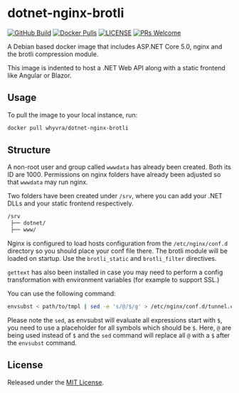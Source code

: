 # dotnet-nginx-brotli

[![GitHub Build](https://img.shields.io/github/workflow/status/whyvra/dotnet-nginx-brotli/Build%20Docker%20image?style=flat-square)](https://github.com/whyvra/dotnet-nginx-brotli/actions)
[![Docker Pulls](https://img.shields.io/docker/pulls/whyvra/dotnet-nginx-brotli?style=flat-square)](https://hub.docker.com/r/whyvra/dotnet-nginx-brotli)
[![LICENSE](https://img.shields.io/badge/license-MIT-blue?style=flat-square)](https://github.com/whyvra/tunnel/blob/master/LICENSE)
[![PRs Welcome](https://img.shields.io/badge/PRs-welcome-brightgreen.svg?style=flat-square)](http://makeapullrequest.com)

A Debian based docker image that includes ASP.NET Core 5.0, nginx and the brotli compression module.

This image is indented to host a .NET Web API along with a static frontend like Angular or Blazor.

## Usage

To pull the image to your local instance, run:

```bash
docker pull whyvra/dotnet-nginx-brotli
```

## Structure

A non-root user and group called `wwwdata` has already been created. Both its ID are 1000. Permissions on nginx folders have already been adjusted so that `wwwdata` may run nginx.

Two folders have been created under `/srv`, where you can add your .NET DLLs and your static frontend respectively.

```bash
/srv
 ├── dotnet/
 ├── www/
```

Nginx is configured to load hosts configuration from the `/etc/nginx/conf.d` directory so you should place your conf file there. The brotli module will be loaded on startup. Use the `brotli_static` and `brotli_filter` directives.

`gettext` has also been installed in case you may need to perform a config transformation with environment variables (for example to support SSL.)

You can use the following command:
```bash
envsubst < path/to/tmpl | sed -e 's/@/$/g' > /etc/nginx/conf.d/tunnel.conf
```

Please note the `sed`, as envsubst will evaluate all expressions start with `$`, you need to use a placeholder for all symbols which should be `$`. Here, `@` are being used instead of `$` and the `sed` command will replace all `@` with a `$` after the `envsubst` command.

## License

Released under the [MIT License](https://github.com/whyvra/dotnet-nginx-brotli/blob/master/LICENSE).

